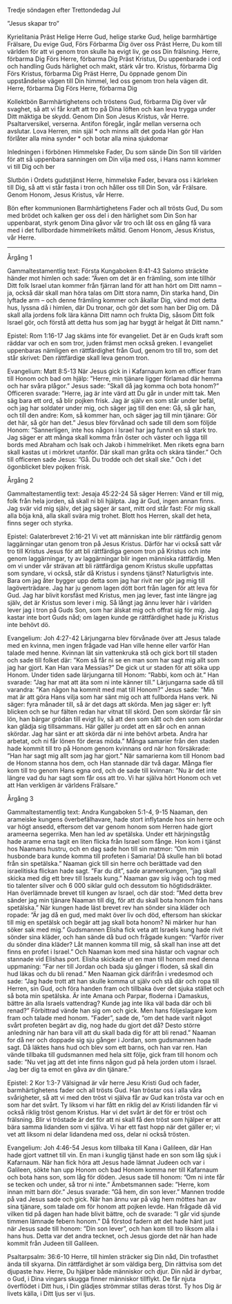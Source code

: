 ﻿Tredje söndagen efter Trettondedag Jul




”Jesus skapar tro”




Kyrielitania
Präst        Helige Herre Gud, helige starke Gud, helige barmhärtige Frälsare, Du evige Gud,
Förs        Förbarma Dig över oss
Präst        Herre, Du kom till världen för att vi genom tron skulle ha evigt liv, ge oss Din frälsning. Herre, förbarma Dig
Förs        Herre, förbarma Dig
Präst        Kristus, Du uppenbarade i ord och handling Guds härlighet och makt, stärk vår tro. Kristus, förbarma Dig
Förs        Kristus, förbarma Dig
Präst        Herre, Du öppnade genom Din uppståndelse vägen till Din himmel, led oss genom tron hela vägen dit. Herre, förbarma Dig
Förs        Herre, förbarma Dig




Kollektbön
Barmhärtighetens och tröstens Gud, 
förbarma Dig över vår svaghet,
så att vi får kraft att tro på Dina löften och kan leva trygga under Ditt mäktiga be skydd.
Genom Din Son Jesus Kristus, vår Herre.
Psaltarversikel, verserna. Antifon föregår, ingår mellan verserna och avslutar.
Lova Herren, min själ * och minns allt det goda Han gör
Han förlåter alla mina synder * och botar alla mina sjukdomar




Inledningen i förbönen
Himmelske Fader, Du som sände Din Son till världen för att så uppenbara sanningen om Din vilja med oss, i Hans namn kommer vi till Dig och ber




Slutbön i Ordets gudstjänst
Herre, himmelske Fader, bevara oss i kärleken till Dig, så att vi står fasta i tron och håller oss till Din Son, vår Frälsare.
Genom Honom, Jesus Kristus, vår Herre.




Bön efter kommunionen
Barmhärtighetens Fader och all trösts Gud, Du som med brödet och kalken ger oss del i den härlighet som Din Son har uppenbarat, styrk genom Dina gåvor vår tro 
och låt oss en gång få vara med i det fullbordade himmelrikets måltid.
Genom Honom, Jesus Kristus, vår Herre.
________________
Årgång 1




Gammaltestamentlig text: Första Kungaboken 8:41-43 
Salomo sträckte händer mot himlen och sade: ”Även om det är en främling, som inte tillhör Ditt folk Israel utan kommer från fjärran land för att han hört om Ditt namn – ja, också där skall man höra talas om Ditt stora namn, Din starka hand, Din lyftade arm – och denne främling kommer och åkallar Dig, vänd mot detta hus, lyssna då i himlen, där Du tronar, och gör det som han ber Dig om. Då skall alla jordens folk lära känna Ditt namn och frukta Dig, såsom Ditt folk Israel gör, och förstå att detta hus som jag har byggt är helgat åt Ditt namn.” 




Epistel: Rom 1:16-17 
Jag skäms inte för evangeliet. Det är en Guds kraft som räddar var och en som tror, juden främst men också greken. I evangeliet uppenbaras nämligen en rättfärdighet från Gud, genom tro till tro, som det står skrivet: Den rättfärdige skall leva genom tron.




Evangelium: Matt 8:5-13
När Jesus gick in i Kafarnaum kom en officer fram till Honom och bad om hjälp: ”Herre, min tjänare ligger förlamad där hemma och har svåra plågor.” Jesus sade: ”Skall då jag komma och bota honom?” Officeren svarade: ”Herre, jag är inte värd att Du går in under mitt tak. Men säg bara ett ord, så blir pojken frisk. Jag är själv en som står under befäl, och jag har soldater under mig, och säger jag till den ene: Gå, så går han, och till den andre: Kom, så kommer han, och säger jag till min tjänare: Gör det här, så gör han det.” 
Jesus blev förvånad och sade till dem som följde Honom: ”Sannerligen, inte hos någon i Israel har jag funnit en så stark tro. Jag säger er att många skall komma från öster och väster och ligga till bords med Abraham och Isak och Jakob i himmelriket. Men rikets egna barn skall kastas ut i mörkret utanför. Där skall man gråta och skära tänder.” Och till officeren sade Jesus: ”Gå. Du trodde och det skall ske.” Och i det ögonblicket blev pojken frisk. 








Årgång 2




Gammaltestamentlig text: Jesaja 45:22-24 
Så säger Herren: Vänd er till mig, folk från hela jorden, så skall ni bli hjälpta. Jag är Gud, ingen annan finns. Jag svär vid mig själv, det jag säger är sant, mitt ord står fast: För mig skall alla böja knä, alla skall svära mig trohet.  Blott hos Herren, skall det heta, finns seger och styrka. 




Epistel: Galaterbrevet 2:16-21 
Vi vet att människan inte blir rättfärdig genom laggärningar utan genom tron på Jesus Kristus. Därför har vi också satt vår tro till Kristus Jesus för att bli rättfärdiga genom tron på Kristus och inte genom laggärningar, ty av laggärningar blir ingen människa rättfärdig. Men om vi under vår strävan att bli rättfärdiga genom Kristus skulle uppfattas som syndare, vi också, står då Kristus i syndens tjänst? Naturligtvis inte. Bara om jag åter bygger upp detta som jag har rivit ner gör jag mig till lagöverträdare. Jag har ju genom lagen dött bort från lagen för att leva för Gud. Jag har blivit korsfäst med Kristus, men jag lever, fast inte längre jag själv, det är Kristus som lever i mig. Så långt jag ännu lever här i världen lever jag i tron på Guds Son, som har älskat mig och offrat sig för mig. Jag kastar inte bort Guds nåd; om lagen kunde ge rättfärdighet hade ju Kristus inte behövt dö.




Evangelium: Joh 4:27-42 
Lärjungarna blev förvånade över att Jesus talade med en kvinna, men ingen frågade vad Han ville henne eller varför Han talade med henne. Kvinnan lät sin vattenkruka stå och gick bort till staden och sade till folket där: ”Kom så får ni se en man som har sagt mig allt som jag har gjort. Kan Han vara Messias?” De gick ut ur staden för att söka upp Honom. Under tiden sade lärjungarna till Honom: ”Rabbi, kom och ät.” Han svarade: ”Jag har mat att äta som ni inte känner till.” Lärjungarna sade då till varandra: ”Kan någon ha kommit med mat till Honom?” Jesus sade: ”Min mat är att göra Hans vilja som har sänt mig och att fullborda Hans verk. Ni säger: fyra månader till, så är det dags att skörda. Men jag säger er: lyft blicken och se hur fälten redan har vitnat till skörd. Den som skördar får sin lön, han bärgar grödan till evigt liv, så att den som sått och den som skördar kan glädja sig tillsammans. Här gäller ju ordet att en sår och en annan skördar. Jag har sänt er att skörda där ni inte behövt arbeta. Andra har arbetat, och ni får lönen för deras möda.” 
Många samarier från den staden hade kommit till tro på Honom genom kvinnans ord när hon försäkrade: ”Han har sagt mig allt som jag har gjort.” När samarierna kom till Honom bad de Honom stanna hos dem, och Han stannade där två dagar. Många fler kom till tro genom Hans egna ord, och de sade till kvinnan: ”Nu är det inte längre vad du har sagt som får oss att tro. Vi har själva hört Honom och vet att Han verkligen är världens Frälsare.” 








Årgång 3




Gammaltestamentlig text: Andra Kungaboken 5:1-4, 9-15
Naaman, den arameiske kungens överbefälhavare, hade stort inflytande hos sin herre och var högt ansedd, eftersom det var genom honom som Herren hade gjort arameerna segerrika. Men han led av spetälska. Under ett härjningståg hade arame erna tagit en liten flicka från Israel som fånge. Hon kom i tjänst hos Naamans hustru, och en dag sade hon till sin matmor: ”Om min husbonde bara kunde komma till profeten i Samaria! Då skulle han bli botad från sin spetälska.” Naaman gick till sin herre och berättade vad den israelitiska flickan hade sagt. ”Far du dit”, sade arameerkungen, ”jag skall skicka med dig ett brev till Israels kung.” Naaman gav sig iväg och tog med tio talenter silver och 6 000 siklar guld och dessutom tio högtidsdräkter. Han överlämnade brevet till kungen av Israel, och där stod: ”Med detta brev sänder jag min tjänare Naaman till dig, för att du skall bota honom från hans spetälska.” När kungen hade läst brevet rev han sönder sina kläder och ropade: ”Är jag då en gud, med makt över liv och död, eftersom han skickar till mig en spetälsk och begär att jag skall bota honom? Ni märker hur han söker sak med mig.” Gudsmannen Elisha fick veta att Israels kung hade rivit sönder sina kläder, och han sände då bud och frågade kungen: ”Varför river du sönder dina kläder? Låt mannen komma till mig, så skall han inse att det finns en profet i Israel.” Och Naaman kom med sina hästar och vagnar och stannade vid Elishas port. Elisha skickade ut en man till honom med denna uppmaning: ”Far ner till Jordan och bada sju gånger i floden, så skall din hud läkas och du bli renad.” Men Naaman gick därifrån i vredesmod och sade: ”Jag hade trott att han skulle komma ut själv och stå där och ropa till Herren, sin Gud, och föra handen fram och tillbaka över det sjuka stället och så bota min spetälska. Är inte Amana och Parpar, floderna i Damaskus, bättre än alla Israels vattendrag? Kunde jag inte lika väl bada där och bli renad?” Förbittrad vände han sig om och gick. Men hans följeslagare kom fram och talade med honom. ”Fader”, sade de, ”om det hade varit något svårt profeten begärt av dig, nog hade du gjort det då? Desto större anledning när han bara vill att du skall bada dig för att bli renad.” Naaman for då ner och doppade sig sju gånger i Jordan, som gudsmannen hade sagt. Då läktes hans hud och blev som ett barns, och han var ren. Han vände tillbaka till gudsmannen med hela sitt följe, gick fram till honom och sade: ”Nu vet jag att det inte finns någon gud på hela jorden utom i Israel. Jag ber dig ta emot en gåva av din tjänare.” 




Epistel: 2 Kor 1:3-7
Välsignad är vår herre Jesu Kristi Gud och fader, barmhärtighetens fader och all trösts Gud. Han tröstar oss i alla våra svårigheter, så att vi med den tröst vi själva får av Gud kan trösta var och en som har det svårt. Ty liksom vi har fått en riklig del av Kristi lidanden får vi också riklig tröst genom Kristus. Har vi det svårt är det för er tröst och frälsning. Blir vi tröstade är det för att ni skall få den tröst som hjälper er att bära samma lidanden som vi själva. Vi har ett fast hopp när det gäller er; vi vet att liksom ni delar lidandena med oss, delar ni också trösten. 




Evangelium: Joh 4:46-54
Jesus kom tillbaka till Kana i Galileen, där Han hade gjort vattnet till vin. En man i kunglig tjänst hade en son som låg sjuk i Kafarnaum. När han fick höra att Jesus hade lämnat Judeen och var i Galileen, sökte han upp Honom och bad Honom komma ner till Kafarnaum och bota hans son, som låg för döden. Jesus sade till honom: ”Om ni inte får se tecken och under, så tror ni inte.” Ämbetsmannen sade: ”Herre, kom innan mitt barn dör.” Jesus svarade: ”Gå hem, din son lever.” Mannen trodde på vad Jesus sade och gick. När han ännu var på väg hem möttes han av sina tjänare, som talade om för honom att pojken levde. Han frågade då vid vilken tid på dagen han hade blivit bättre, och de svarade: ”I går vid sjunde timmen lämnade febern honom.” Då förstod fadern att det hade hänt just när Jesus sade till honom: ”Din son lever”, och han kom till tro liksom alla i hans hus. Detta var det andra tecknet, och Jesus gjorde det när han hade kommit från Judeen till Galileen.
 




Psaltarpsalm: 36:6-10
Herre, till himlen sträcker sig Din nåd, Din trofasthet ända till skyarna.
Din rättfärdighet är som väldiga berg, Din rättvisa som det djupaste hav. Herre, Du hjälper både människor och djur. 
Din nåd är dyrbar, o Gud, i Dina vingars skugga finner människor tillflykt. 
De får njuta överflödet i Ditt hus, i Din glädjes strömmar stillas deras törst. 
Ty hos Dig är livets källa, i Ditt ljus ser vi ljus.